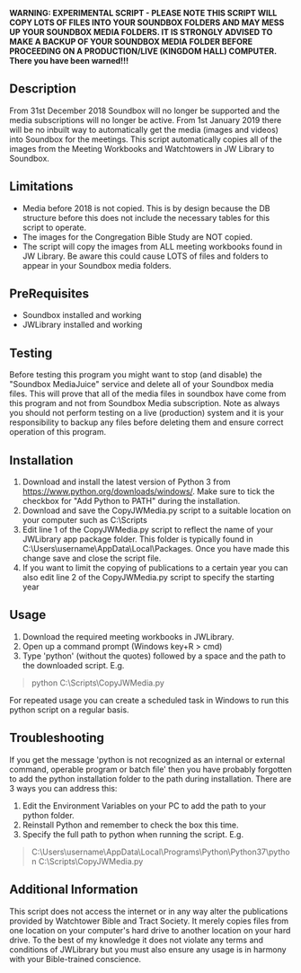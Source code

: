 **WARNING: EXPERIMENTAL SCRIPT - PLEASE NOTE THIS SCRIPT WILL COPY LOTS OF FILES INTO YOUR SOUNDBOX FOLDERS AND MAY MESS UP YOUR SOUNDBOX MEDIA FOLDERS. IT IS STRONGLY ADVISED TO MAKE A BACKUP OF YOUR SOUNDBOX MEDIA FOLDER BEFORE PROCEEDING ON A PRODUCTION/LIVE (KINGDOM HALL) COMPUTER. There you have been warned!!!**

## Description
From 31st December 2018 Soundbox will no longer be supported and the media subscriptions will no longer be active. From 1st January 2019 there will be no inbuilt way to automatically get the media (images and videos) into Soundbox for the meetings. This script automatically copies all of the images from the Meeting Workbooks and Watchtowers in JW Library to Soundbox.

## Limitations
* Media before 2018 is not copied. This is by design because the DB structure before this does not include the necessary tables for this script to operate.
* The images for the Congregation Bible Study are NOT copied.
* The script will copy the images from ALL meeting workbooks found in JW Library. Be aware this could cause LOTS of files and folders to appear in your Soundbox media folders.

## PreRequisites
* Soundbox installed and working
* JWLibrary installed and working

## Testing
Before testing this program you might want to stop (and disable) the "Soundbox MediaJuice" service and delete all of your Soundbox media files. This will prove that all of the media files in soundbox have come from this program and not from Soundbox Media subscription. Note as always you should not perform testing on a live (production) system and it is your responsibility to backup any files before deleting them and ensure correct operation of this program.

## Installation
1. Download and install the latest version of Python 3 from https://www.python.org/downloads/windows/. Make sure to tick the checkbox for "Add Python to PATH" during the installation.
2. Download and save the CopyJWMedia.py script to a suitable location on your computer such as C:\Scripts
3. Edit line 1 of the CopyJWMedia.py script to reflect the name of your JWLibrary app package folder. This folder is typically found in C:\Users\username\AppData\Local\Packages. Once you have made this change save and close the script file.
4. If you want to limit the copying of publications to a certain year you can also edit line 2 of the CopyJWMedia.py script to specify the starting year

## Usage
1. Download the required meeting workbooks in JWLibrary.
2. Open up a command prompt (Windows key+R > cmd)
3. Type 'python' (without the quotes) followed by a space and the path to the downloaded script. E.g.
>python C:\Scripts\CopyJWMedia.py

For repeated usage you can create a scheduled task in Windows to run this python script on a regular basis.
 
## Troubleshooting
If you get the message 'python is not recognized as an internal or external command, operable program or batch file' then you have probably forgotten to add the python installation folder to the path during installation. There are 3 ways you can address this:
1. Edit the Environment Variables on your PC to add the path to your python folder.
2. Reinstall Python and remember to check the box this time.
3. Specify the full path to python when running the script. E.g.
>C:\Users\username\AppData\Local\Programs\Python\Python37\python C:\Scripts\CopyJWMedia.py

## Additional Information
This script does not access the internet or in any way alter the publications provided by Watchtower Bible and Tract Society. It merely copies files from one location on your computer's hard drive to another location on your hard drive. To the best of my knowledge it does not violate any terms and conditions of JWLibrary but you must also ensure any usage is in harmony with your Bible-trained conscience.
